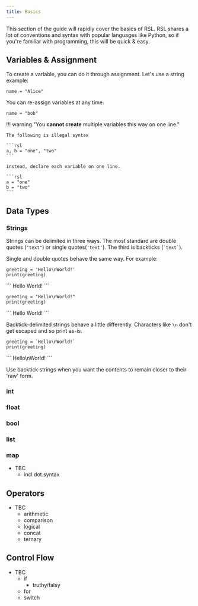 ```yaml
---
title: Basics
---
```


This section of the guide will rapidly cover the basics of RSL. RSL shares a lot of conventions and syntax with popular languages like Python, so if you're familiar with programming, this will be quick & easy.

## Variables & Assignment

To create a variable, you can do it through assignment. Let's use a string example:

```rsl
name = "Alice"
```

You can re-assign variables at any time:

```rsl
name = "bob"
```

!!! warning "You **cannot create** multiple variables this way on one line."

    The following is illegal syntax

    ```rsl
    a, b = "one", "two"
    ```

    instead, declare each variable on one line.

    ```rsl
    a = "one"
    b = "two"
    ```

## Data Types

### Strings

Strings can be delimited in three ways. The most standard are double quotes (`"text"`) or single quotes(`'text'`). The third is backticks (``` `text` ```).

Single and double quotes behave the same way. For example:

```rsl
greeting = 'Hello\nWorld!'
print(greeting)
```

<div class="result">
```
Hello
World!
```
</div>


```rsl
greeting = "Hello\nWorld!"
print(greeting)
```

<div class="result">
```
Hello
World!
```
</div>

Backtick-delimited strings behave a little differently. Characters like `\n` don't get escaped and so print as-is.


```rsl
greeting = `Hello\nWorld!`
print(greeting)
```

<div class="result">
```
Hello\nWorld!
```
</div>

Use backtick strings when you want the contents to remain closer to their 'raw' form.

### int

### float

### bool

### list

### map

- TBC
    - incl dot.syntax 

## Operators

- TBC
    - arithmetic
    - comparison
    - logical
    - concat
    - ternary

## Control Flow

- TBC
    - if
        - truthy/falsy 
    - for
    - switch
